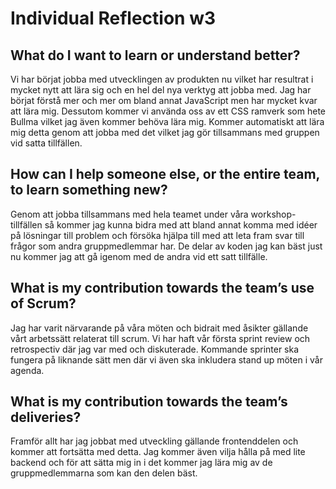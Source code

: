 # Individual Reflection w3

## What do I want to learn or understand better?
Vi har börjat jobba med utvecklingen av produkten nu vilket har resultrat i mycket nytt att lära sig och en hel del nya verktyg att jobba med. Jag har börjat förstå mer och mer om bland annat JavaScript men har mycket kvar att lära mig. Dessutom kommer vi använda oss av ett CSS ramverk som hete Bullma vilket jag även kommer behöva lära mig. Kommer automatiskt att lära mig detta genom att jobba med det vilket jag gör tillsammans med gruppen vid satta tillfällen.

## How can I help someone else, or the entire team, to learn something new?
Genom att jobba tillsammans med hela teamet under våra workshop-tillfällen så kommer jag kunna bidra med att bland annat komma med idéer på lösningar till problem och försöka hjälpa till med att leta fram svar till frågor som andra gruppmedlemmar har. De delar av koden jag kan bäst just nu kommer jag att gå igenom med de andra vid ett satt tillfälle.

## What is my contribution towards the team’s use of Scrum?
Jag har varit närvarande på våra möten och bidrait med åsikter gällande vårt arbetssätt relaterat till scrum. Vi har haft vår första sprint review och retrospectiv där jag var med och diskuterade. Kommande sprinter ska fungera på liknande sätt men där vi även ska inkludera stand up möten i vår agenda.

## What is my contribution towards the team’s deliveries?
Framför allt har jag jobbat med utveckling gällande frontenddelen och kommer att fortsätta med detta. Jag kommer även vilja hålla på med lite backend och för att sätta mig in i det kommer jag lära mig av de gruppmedlemmarna som kan den delen bäst.